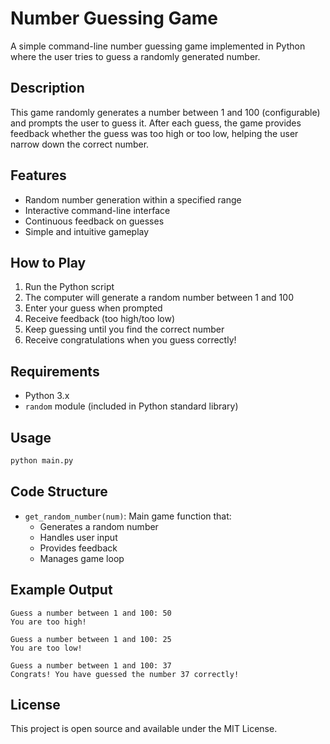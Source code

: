 # Number Guessing Game

A simple command-line number guessing game implemented in Python where the user tries to guess a randomly generated number.

## Description

This game randomly generates a number between 1 and 100 (configurable) and prompts the user to guess it. After each guess, the game provides feedback whether the guess was too high or too low, helping the user narrow down the correct number.

## Features

- Random number generation within a specified range
- Interactive command-line interface
- Continuous feedback on guesses
- Simple and intuitive gameplay

## How to Play

1. Run the Python script
2. The computer will generate a random number between 1 and 100
3. Enter your guess when prompted
4. Receive feedback (too high/too low)
5. Keep guessing until you find the correct number
6. Receive congratulations when you guess correctly!

## Requirements

- Python 3.x
- `random` module (included in Python standard library)

## Usage

```bash
python main.py
```

## Code Structure

- `get_random_number(num)`: Main game function that:
  - Generates a random number
  - Handles user input
  - Provides feedback
  - Manages game loop

## Example Output

```
Guess a number between 1 and 100: 50
You are too high!

Guess a number between 1 and 100: 25
You are too low!

Guess a number between 1 and 100: 37
Congrats! You have guessed the number 37 correctly!
```

## License

This project is open source and available under the MIT License.